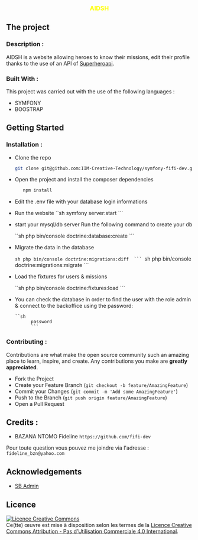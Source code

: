 <h3 align="center" style="color: yellow;">AIDSH</h3>

## The project

### Description :

AIDSH is a website allowing heroes to know their missions, edit their profile thanks to the use of an API of [Superheroapi](https://www.superheroapi.com/).

### Built With :

This project was carried out with the use of the following languages :

* SYMFONY
* BOOSTRAP


## Getting Started

### Installation :

- Clone the repo

   ```sh
   git clone git@github.com:IIM-Creative-Technology/symfony-fifi-dev.git
   ```
  
 - Open the project and install the composer dependencies
 
   ```sh
      npm install
      ```
      
- Edit the .env file with your database login informations

- Run the website
   ``sh
         symfony server:start
         ```

- start your mysql/db server Run the following command to create your db
   
   ``sh
      php bin/console doctrine:database:create
      ```
      
- Migrate the data in the database 

   ``sh
         php bin/console doctrine:migrations:diff 
         ```
   ``sh
         php bin/console doctrine:migrations:migrate 
         ```
         
- Load the fixtures for users & missions

   ``sh
            php bin/console doctrine:fixtures:load 
            ```

- You can check the database in order to find the user with the role admin & connect to the backoffice using the password:

      ``sh
            password
            ```

### Contributing :

Contributions are what make the open source community such an amazing place to learn, inspire, and create. Any contributions you make are **greatly appreciated**.

- Fork the Project
- Create your Feature Branch (`git checkout -b feature/AmazingFeature`)
- Commit your Changes (`git commit -m 'Add some AmazingFeature'`)
- Push to the Branch (`git push origin feature/AmazingFeature`)
- Open a Pull Request


## Credits :


- BAZANA NTOMO Fideline `https://github.com/fifi-dev`

Pour toute question vous pouvez me joindre via l'adresse : `fideline_bzn@yahoo.com`


## Acknowledgements

* [SB Admin](https://startbootstrap.com/previews/sb-admin-2)

##  Licence

<a align="center"  rel="license" href="http://creativecommons.org/licenses/by-nc/4.0/"><img alt="Licence Creative Commons" style="border-width:0" src="https://i.creativecommons.org/l/by-nc/4.0/88x31.png" /></a><br />Ce(tte) œuvre est mise à disposition selon les termes de la <a rel="license" href="http://creativecommons.org/licenses/by-nc/4.0/">Licence Creative Commons Attribution - Pas d’Utilisation Commerciale 4.0 International</a>.

